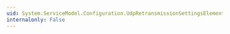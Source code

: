 ```yaml
---
uid: System.ServiceModel.Configuration.UdpRetransmissionSettingsElement.MaxDelayPerRetransmission
internalonly: False
---
```

